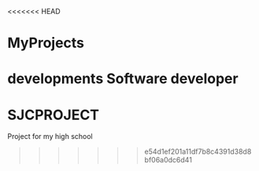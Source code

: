 <<<<<<< HEAD
# MyProjects
developments
Software developer
=======
# SJCPROJECT
Project for my high school
>>>>>>> e54d1ef201a11df7b8c4391d38d8bf06a0dc6d41
